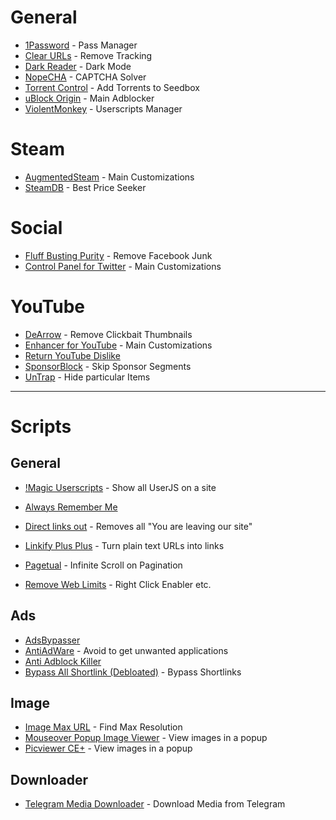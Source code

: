 # General

* [1Password](https://1password.com/downloads/browser-extension) - Pass Manager
* [Clear URLs](https://github.com/ClearURLs/Addon) - Remove Tracking
* [Dark Reader](https://darkreader.org/) - Dark Mode
* [NopeCHA](https://nopecha.com/) - CAPTCHA Solver
* [Torrent Control](https://docs.ultra.cc/torrent-clients/remote-torrent-adder-and-torrent-control) - Add Torrents to Seedbox
* [uBlock Origin](https://ublockorigin.com/) - Main Adblocker
* [ViolentMonkey](https://violentmonkey.github.io/) - Userscripts Manager

# Steam

- [AugmentedSteam](https://augmentedsteam.com/) - Main Customizations
- [SteamDB](https://steamdb.info/extension/) - Best Price Seeker

# Social

- [Fluff Busting Purity](https://www.fbpurity.com/) - Remove Facebook Junk
- [Control Panel for Twitter](https://soitis.dev/control-panel-for-twitter) - Main Customizations

# YouTube

* [DeArrow](https://dearrow.ajay.app/) - Remove Clickbait Thumbnails
* [Enhancer for YouTube](https://www.mrfdev.com/enhancer-for-youtube) - Main Customizations
* [Return YouTube Dislike](https://returnyoutubedislike.com/)
* [SponsorBlock](https://sponsor.ajay.app/) - Skip Sponsor Segments
* [UnTrap](https://untrap.app/) - Hide particular Items

---

# Scripts

## General

* [!Magic Userscripts](https://greasyfork.org/en/scripts/421603-magic-userscript-show-site-all-userjs) - Show all UserJS on a site


* [Always Remember Me](https://openuserjs.org/scripts/Patabugen/Always_Remember_Me)
* [Direct links out](https://openuserjs.org/scripts/nokeya/Direct_links_out) - Removes all "You are leaving our site"
* [Linkify Plus Plus](https://greasyfork.org/en/scripts/4255-linkify-plus-plus) - Turn plain text URLs into links
* [Pagetual](https://pagetual.hoothin.com/) - Infinite Scroll on Pagination
* [Remove Web Limits](https://greasyfork.org/en/scripts/28497-%E7%BD%91%E9%A1%B5%E9%99%90%E5%88%B6%E8%A7%A3%E9%99%A4-%E6%94%B9) - Right Click Enabler etc.

## Ads

* [AdsBypasser](https://adsbypasser.github.io/)
* [AntiAdWare](https://github.com/handyuserscripts/antiadware) - Avoid to get unwanted applications
* [Anti Adblock Killer](https://reek.github.io/anti-adblock-killer/)
* [Bypass All Shortlink (Debloated)](https://codeberg.org/Amm0ni4/bypass-all-shortlinks-debloated) - Bypass Shortlinks

## Image

* [Image Max URL](https://openuserjs.org/scripts/qsniyg/Image_Max_URL) - Find Max Resolution
* [Mouseover Popup Image Viewer](https://greasyfork.org/en/scripts/394820-mouseover-popup-image-viewer) - View images in a popup
* [Picviewer CE+](https://greasyfork.org/en/scripts/24204-picviewer-ce) - View images in a popup

## Downloader

* [Telegram Media Downloader](https://greasyfork.org/en/scripts/446342-telegram-media-downloader) - Download Media from Telegram

